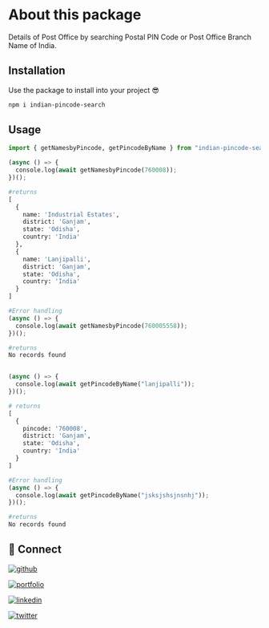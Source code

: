 # About this package

Details of Post Office by searching Postal PIN Code or Post Office Branch Name of India.

## Installation

Use the package to install into your project 😎

```bash
npm i indian-pincode-search
```

## Usage

```python
import { getNamesbyPincode, getPincodeByName } from "indian-pincode-search";

(async () => {
  console.log(await getNamesbyPincode(760008));
})();

#returns
[
  {
    name: 'Industrial Estates',
    district: 'Ganjam',
    state: 'Odisha',
    country: 'India'
  },
  {
    name: 'Lanjipalli',
    district: 'Ganjam',
    state: 'Odisha',
    country: 'India'
  }
]

#Error handling
(async () => {
  console.log(await getNamesbyPincode(760005558));
})();

#returns
No records found


(async () => {
  console.log(await getPincodeByName("lanjipalli"));
})();

# returns
[
  {
    pincode: '760008',
    district: 'Ganjam',
    state: 'Odisha',
    country: 'India'
  }
]

#Error handling
(async () => {
  console.log(await getPincodeByName("jsksjshsjnsnhj"));
})();

#returns
No records found

```

## 🔗 Connect

[![github](https://img.shields.io/badge/GitHub-100000?style=for-the-badge&logo=github&logoColor=white)](https://github.com/subham1901)

[![portfolio](https://img.shields.io/badge/my_portfolio-000?style=for-the-badge&logo=ko-fi&logoColor=white)](https://subham1901.github.io/subham-portfolio/)

[![linkedin](https://img.shields.io/badge/linkedin-0A66C2?style=for-the-badge&logo=linkedin&logoColor=white)](https://www.linkedin.com/in/subham-prasad-panda-a4b2371b6)

[![twitter](https://img.shields.io/badge/twitter-1DA1F2?style=for-the-badge&logo=twitter&logoColor=white)](https://twitter.com/SubhamPrasadP13)
